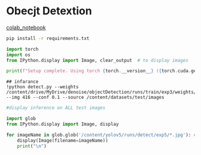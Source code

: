 # Obecjt Detextion

[colab_notebook](https://colab.research.google.com/drive/1vZ1cxU6h0acyf1HqMv2DJ4BeBTMyN2_a#scrollTo=Pqv4EL2k67rp)

```bash
pip install -r requirements.txt
```

```python
import torch
import os
from IPython.display import Image, clear_output  # to display images

print(f"Setup complete. Using torch {torch.__version__} ({torch.cuda.get_device_properties(0).name if torch.cuda.is_available() else 'CPU'})")
```

```shell
## infarance
!python detect.py --weights /content/drive/MyDrive/denoise/objectDetection/runs/train/exp3/weights/best.pt --img 416 --conf 0.1 --source /content/datasets/test/images
```

```python
#display inference on ALL test images

import glob
from IPython.display import Image, display

for imageName in glob.glob('/content/yolov5/runs/detect/exp5/*.jpg'): #assuming JPG
    display(Image(filename=imageName))
    print("\n")
```
